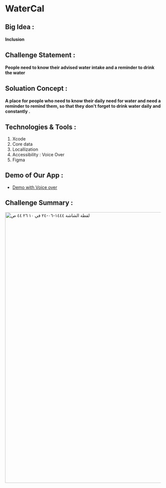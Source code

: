 # WaterCal
## Big Idea :
#### Inclusion
## Challenge Statement :
#### People need to know their advised water intake and a reminder to drink the water
## Soluation Concept : 
#### A place for people who need to know their daily need for water and need a reminder to remind them, so that they don't forget to drink water daily and constantly .
## Technologies & Tools :
1. Xcode
2. Core data 
3. Locallization 
4. Accessibility : Voice Over 
5. Figma 
## Demo of Our App :
 * [Demo with Voice over](https://contattafiles.s3.us-west-1.amazonaws.com/tnt41680/z1x7hANJrvwxYSW/RPReplay_Final1673517405.mov) 
## Challenge Summary :
​<img width="876" alt="‏لقطة الشاشة ١٤٤٤-٠٦-٢٤ في ١٠ ٢٦ ٤٤ ص" src="https://user-images.githubusercontent.com/116622964/212835701-0696426e-5b8d-4a63-a61d-4502e4f9234b.png">
 


